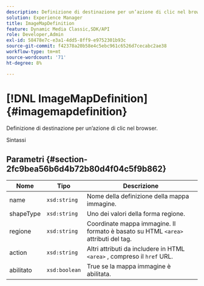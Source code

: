 ```yaml
---
description: Definizione di destinazione per un’azione di clic nel browser.
solution: Experience Manager
title: ImageMapDefinition
feature: Dynamic Media Classic,SDK/API
role: Developer,Admin
exl-id: 58478e7c-e3a1-4dd5-8ff9-e9752301b93c
source-git-commit: f42378a20b58e4c5ebc961c6526d7cecabc2ae38
workflow-type: tm+mt
source-wordcount: '71'
ht-degree: 8%

---
```


# [!DNL ImageMapDefinition]{#imagemapdefinition}

Definizione di destinazione per un’azione di clic nel browser.

Sintassi

## Parametri {#section-2fc9bea56b6d4b72b80d4f04c5f9b862}

| Nome | Tipo | Descrizione |
|---|---|---|
| name | `xsd:string` | Nome della definizione della mappa immagine. |
| shapeType | `xsd:string` | Uno dei valori della forma regione. |
| regione | `xsd:string` | Coordinate mappa immagine. Il formato è basato su HTML `<area>` attributi del tag. |
| action | `xsd:string` | Altri attributi da includere in HTML `<area>` , compreso il `href` URL. |
| abilitato | `xsd:boolean` | True se la mappa immagine è abilitata. |
